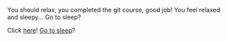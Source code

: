 You should relax, you completed the git course, good job!
You feel relaxed and sleepy... Go to sleep?

Click [here](https://www.youtube.com/watch?v=2u86NS3NtMw)!
[Go to sleep](expired-milk/expired-milk.md)?
